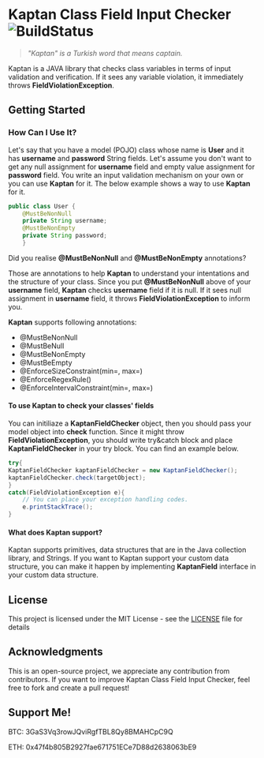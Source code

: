 # Kaptan Class Field Input Checker ![BuildStatus](https://api.travis-ci.com/burakim/Kaptan-Field-Checker.svg?token=UayyDWyqDWfpvheAzvhz&branch=master)
> *"Kaptan" is a Turkish word that means captain.*

Kaptan is a JAVA library that checks class variables in terms of input validation and verification. If it sees any variable violation, it immediately throws **FieldViolationException**.

## Getting Started

### How Can I Use It?
Let's say that you have a model (POJO) class whose name is **User** and it has **username** and **password** String fields. Let's assume you don't want to get any null assignment for **username** field and empty value assignment for **password** field. You write an input validation mechanism on your own or you can use **Kaptan** for it. The below example shows a way to use **Kaptan** for it.
```java
public class User {
    @MustBeNonNull
    private String username;
    @MustBeNonEmpty
    private String password;
    }
```
Did you realise **@MustBeNonNull** and **@MustBeNonEmpty** annotations? 

Those are annotations to help **Kaptan** to understand your intentations and the structure of your class. Since you put **@MustBeNonNull** above of your **username** field, **Kaptan** checks **username** field if it is null. If it sees null assignment in **username** field, it throws **FieldViolationException** to inform you.

**Kaptan** supports following annotations:
* @MustBeNonNull
* @MustBeNull
* @MustBeNonEmpty
* @MustBeEmpty
* @EnforceSizeConstraint(min=<value>, max=<value>)
* @EnforceRegexRule(<regex-string-value>)
* @EnforceIntervalConstraint(min=<value>, max=<value>)

#### To use **Kaptan** to check your classes' fields
You can initiliaze a **KaptanFieldChecker** object, then you should pass your model object into **check** function. Since it might throw **FieldViolationException**, you should write try&catch block and place **KaptanFieldChecker** in your try block. You can find an example below.
```java
try{
KaptanFieldChecker kaptanFieldChecker = new KaptanFieldChecker();
kaptanFieldChecker.check(targetObject);
}
catch(FieldViolationException e){
    // You can place your exception handling codes.
    e.printStackTrace();
}

```

#### What does Kaptan support?
Kaptan supports primitives, data structures that are in the Java collection library, and Strings. If you want to Kaptan support your custom data structure, you can make it happen by implementing **KaptanField** interface in your custom data structure.

## License

This project is licensed under the MIT License - see the [LICENSE](LICENSE) file for details

## Acknowledgments
This is an open-source project, we appreciate any contribution from contributors. If you want to improve Kaptan Class Field Input Checker, feel free to fork and create a pull request!

## Support Me!
BTC: 3GaS3Vq3rowJQviRgfTBL8Qy8BMAHCpC9Q

ETH: 0x47f4b805B2927fae671751ECe7D88d2638063bE9
